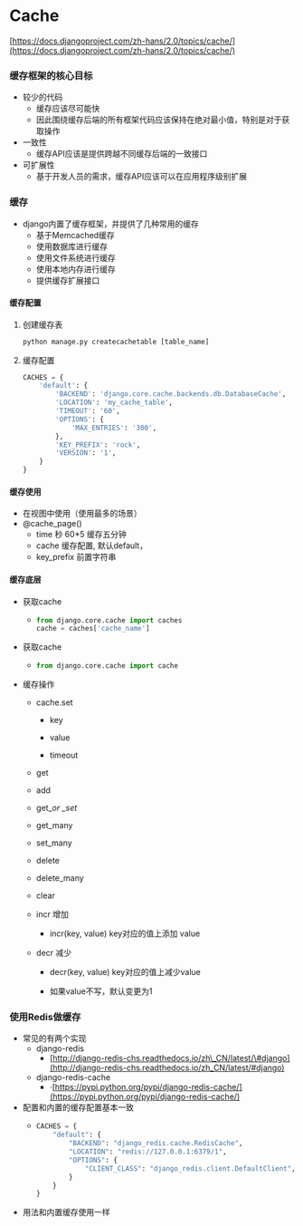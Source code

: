 # Cache

[https://docs.djangoproject.com/zh-hans/2.0/topics/cache/](https://docs.djangoproject.com/zh-hans/2.0/topics/cache/)



### 缓存框架的核心目标

* 较少的代码
  * 缓存应该尽可能快
  * 因此围绕缓存后端的所有框架代码应该保持在绝对最小值，特别是对于获取操作
* 一致性
  * 缓存API应该是提供跨越不同缓存后端的一致接口
* 可扩展性
  * 基于开发人员的需求，缓存API应该可以在应用程序级别扩展



### 缓存

* django内置了缓存框架，并提供了几种常用的缓存
  * 基于Memcached缓存
  * 使用数据库进行缓存
  * 使用文件系统进行缓存
  * 使用本地内存进行缓存
  * 提供缓存扩展接口



#### 缓存配置

1. 创建缓存表
   ```py
   python manage.py createcachetable [table_name]
   ```
2. 缓存配置
   ```py
   CACHES = {
       'default': {
           'BACKEND': 'django.core.cache.backends.db.DatabaseCache',
           'LOCATION': 'my_cache_table',
           'TIMEOUT': '60',
           'OPTIONS': {
               'MAX_ENTRIES': '300',
           },
           'KEY_PREFIX': 'rock',
           'VERSION': '1',
       }
   }
   ```



#### 缓存使用

* 在视图中使用（使用最多的场景）
* @cache\_page\(\)
  * time 秒  60\*5 缓存五分钟
  * cache 缓存配置, 默认default，
  * key\_prefix 前置字符串



#### 缓存底层

* 获取cache 
  * ```py
    from django.core.cache import caches
    cache = caches['cache_name']
    ```
* 获取cache

  * ```py
    from django.core.cache import cache
    ```

* 缓存操作

  * cache.set

    * key

    * value

    * timeout

  * get

  * add

  * get\__or \_set_

  * get\_many

  * set\_many

  * delete

  * delete\_many

  * clear

  * incr 增加

    * incr\(key, value\) key对应的值上添加 value

  * decr 减少

    * decr\(key, value\) key对应的值上减少value

    * 如果value不写，默认变更为1



### 使用Redis做缓存

* 常见的有两个实现
  * django-redis
    * [http://django-redis-chs.readthedocs.io/zh\_CN/latest/\#django](http://django-redis-chs.readthedocs.io/zh_CN/latest/#django)
  * django-redis-cache
    * ·[https://pypi.python.org/pypi/django-redis-cache/](https://pypi.python.org/pypi/django-redis-cache/)
* 配置和内置的缓存配置基本一致
  * ```py
    CACHES = {
        "default": {
            "BACKEND": "django_redis.cache.RedisCache",
            "LOCATION": "redis://127.0.0.1:6379/1",
            "OPTIONS": {
                "CLIENT_CLASS": "django_redis.client.DefaultClient",
            }
        }
    }
    ```
* 用法和内置缓存使用一样




